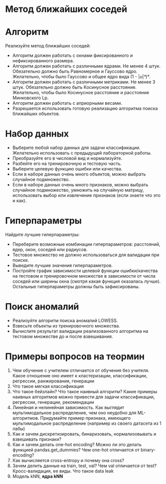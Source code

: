 # Метод ближайших соседей

# Алгоритм

Реализуйте метод ближайших соседей:

* Алгоритм должен работать с окнами фиксированного и нефиксированного размера.  
* Алгоритм должен работать с различными ядрами. Не менее 4 штук. Обязательно должно быть Равномерное и Гауссово ядро. Желательно, чтобы было Гауссово и общее ядро вида (1 \- |*u*|*ᵃ*)*ᵇ*.  
* Алгоритм должен работать с различными метриками. Не менее 3 штук. Обязательно должно быть Косинусное расстояние. Желательно, чтобы было Косинусное расстояние и расстояние Минковского Lp.  
* Алгоритм должен работать с априорными весами.  
* Разрешается использовать готовую реализацию алгоритма поиска ближайших объектов.

# Набор данных

* Выберите любой набор данных для задачи классификации. Желательно использовать с предыдущей лабораторной работы.  
* Преобразуйте его в числовой вид и нормализуйте.  
* Разбейте его на тренировочную и тестовую часть.  
* Выберите целевую функцию ошибки или качества.  
* Если в наборе данных очень много объектов, можно выбрать случайное подмножество.  
* Если в наборе данных очень много признаков, можно выбрать случайное подмножество, умножить на случайную матрицу, использовать выбор или извлечение признаков (если знаете что это и как).

# Гиперпараметры

Найдите лучшие гиперпараметры:

* Переберите возможные комбинации гиперпараметров: расстояний, ядер, окон, соседей или радиусов.  
* Тестовое множество не должно использоваться для валидации при поиске.  
* Выведите лучшие значения гиперпараметров.  
* Постройте график зависимости целевой функции ошибки/качества на тестовом и тренировочном множестве в зависимости от числа соседей или ширины окна (смотря какая функция оказалась лучше). Остальные гиперпараметры должны быть зафиксированы.

# Поиск аномалий

* Реализуйте алгоритм поиска аномалий LOWESS.  
* Взвесьте объекты из тренировочного множества.  
* Вычислите результат валидации реализованного алгоритма на тестовом множестве до и после взвешивания.

# Примеры вопросов на теормин

1. Чем обучение с учителем отличается от обучения без учителя. Какое отношение оно имеет к кластеризации, классификации, регрессии, ранжирования, генерации  
2. Что такое мягкая классификация  
3. Что такое бейзлайн? Что такое наивный алгоритм? Какие примеры наивных алгоритмов можно привести для задачи классификации, регрессии, генерации, рекомендации  
4. Линейная и нелинейная зависимость. Как выглядит мультимодальное распределение, чем оно неудобно для ML-алгоритмов. Придумайте пример признака, имеющего мультимодальное распределение (например из своего датасета из 1 лабы)  
5. Как и зачем дискретизировать, бинаризовать, нормализовывать и взвешивать признаки?   
6. Как и зачем делать one-hot encoding? Можно ли это делать функцией pandas.get\_dummies? Чем one-hot отличается от binary-encoding?  
7. Как вычисляется cross-entropy и почему она cross?  
8. Зачем делить данные на train, test, val? Чем val отличается от test? Кросс-валидация, ее виды. Что такое data leak  
9. Модель kNN, **ядра kNN**

